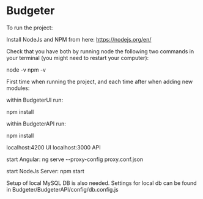 # Budgeter

To run the project:

Install NodeJs and NPM from here: https://nodejs.org/en/

Check that you have both by running node the following two commands in your terminal (you might need to restart your computer):

node -v
npm -v

First time when running the project, and each time after when adding new modules:

within BudgeterUI run:

npm install

within BudgeterAPI run:

npm install


localhost:4200 UI
localhost:3000 API


start Angular: 
ng serve --proxy-config proxy.conf.json

start NodeJs Server:
npm start

Setup of local MySQL DB is also needed.
Settings for local db can be found in Budgeter/BudgeterAPI/config/db.config.js
